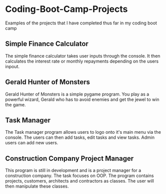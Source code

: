 # Coding-Boot-Camp-Projects
Examples of the projects that I have completed thus far in my coding boot camp

## Simple Finance Calculator
The simple finance calculator takes user inputs through the console. It then calculates the interest rate or monthly repayments depending on the users inpout.

## Gerald Hunter of Monsters
Gerald Hunter of Monsters is a simple pygame program. You play as a powerful wizard, Gerald who has to avoid enemies and get the jewel to win the game.

## Task Manager
The Task manager program allows users to logo onto it's main menu via the console. The users can then add tasks, edit tasks and view tasks. Admin users can add new users.

## Construction Company Project Manager
This program is still in development and is a project manager for a construction company. The task focuses on OOP. 
The program contains projects, customers, architects and contractors as classes. The user will then manipulate these classes.

